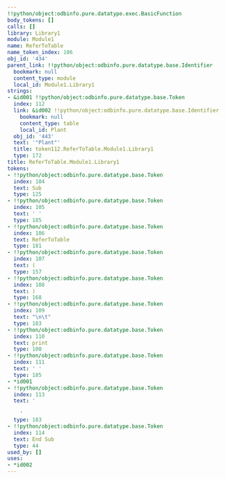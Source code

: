 ```yaml
---
!!python/object:odbinfo.pure.datatype.exec.BasicFunction
body_tokens: []
calls: []
library: Library1
module: Module1
name: ReferToTable
name_token_index: 106
obj_id: '434'
parent_link: !!python/object:odbinfo.pure.datatype.base.Identifier
  bookmark: null
  content_type: module
  local_id: Module1.Library1
strings:
- &id001 !!python/object:odbinfo.pure.datatype.base.Token
  index: 112
  link: &id002 !!python/object:odbinfo.pure.datatype.base.Identifier
    bookmark: null
    content_type: table
    local_id: Plant
  obj_id: '443'
  text: '"Plant"'
  title: token112.ReferToTable.Module1.Library1
  type: 172
title: ReferToTable.Module1.Library1
tokens:
- !!python/object:odbinfo.pure.datatype.base.Token
  index: 104
  text: Sub
  type: 125
- !!python/object:odbinfo.pure.datatype.base.Token
  index: 105
  text: ' '
  type: 185
- !!python/object:odbinfo.pure.datatype.base.Token
  index: 106
  text: ReferToTable
  type: 181
- !!python/object:odbinfo.pure.datatype.base.Token
  index: 107
  text: (
  type: 157
- !!python/object:odbinfo.pure.datatype.base.Token
  index: 108
  text: )
  type: 168
- !!python/object:odbinfo.pure.datatype.base.Token
  index: 109
  text: "\n\t"
  type: 183
- !!python/object:odbinfo.pure.datatype.base.Token
  index: 110
  text: print
  type: 100
- !!python/object:odbinfo.pure.datatype.base.Token
  index: 111
  text: ' '
  type: 185
- *id001
- !!python/object:odbinfo.pure.datatype.base.Token
  index: 113
  text: '

    '
  type: 183
- !!python/object:odbinfo.pure.datatype.base.Token
  index: 114
  text: End Sub
  type: 44
used_by: []
uses:
- *id002
---
```

